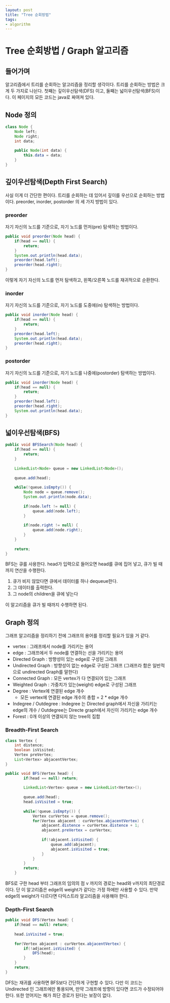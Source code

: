 ```yaml
---
layout: post
title: "Tree 순회방법"
tags:
- algorithm
---
```


# Tree 순회방법 / Graph 알고리즘
## 들어가며
알고리즘에서 트리를 순회하는 알고리즘을 정리할 생각이다. 트리를 순회하는 방법은 크게 두 가지로 나뉜다. 첫째는 깊이우선탐색(DFS) 이고, 둘째는 넓이우선탐색(BFS)이다.
이 페이지의 모든 코드는 java로 짜여져 있다.

## Node 정의
~~~ java
class Node {
	Node left;
	Node right;
	int data;
	
	public Node(int data) {
		this.data = data;
	}
}
~~~

## 깊이우선탐색(Depth First Search)
사실 이게 더 간단한 편이다. 트리를 순회하는 데 있어서 깊이를 우선으로 순회하는 방법이다. preorder, inorder, postorder 의 세 가지 방법이 있다.

### preorder
자기 자신의 노드를 기준으로, 자기 노드를 먼저(pre) 탐색하는 방법이다.

~~~ java
public void preorder(Node head) {
	if(head == null) {
		return;
	}
	System.out.println(head.data);
	preorder(head.left);
	preorder(head.right);
}
~~~
이렇게 자기 자신의 노드를 먼저 탐색하고, 왼쪽/오른쪽 노드를 재귀적으로 순환한다.

### inorder
자기 자신의 노드를 기준으로, 자기 노드를 도중에(in) 탐색하는 방법이다.

~~~ java
public void inorder(Node head) {
	if(head == null) {
		return;
	}
	preorder(head.left);
	System.out.println(head.data);
	preorder(head.right);
}
~~~

### postorder
자기 자신의 노드를 기준으로, 자기 노드를 나중에(postorder) 탐색하는 방법이다.

~~~ java
public void inorder(Node head) {
	if(head == null) {
		return;
	}
	preorder(head.left);
	preorder(head.right);
	System.out.println(head.data);
}
~~~

## 넓이우선탐색(BFS)

~~~ java
public void BFSSearch(Node head) {
	if(head == null) {
		return;
	}
	
	LinkedList<Node> queue = new LinkedList<Node>();
	
	queue.add(head);
	
	while(!queue.isEmpty()) {
		Node node = queue.remove();
		System.out.println(node.data);
		
		if(node.left != null) {
			queue.add(node.left);
		}
		
		if(node.right != null) {
			queue.add(node.right);
		}
	}
	
	return;
}
~~~

BFS는 큐를 사용한다. head가 입력으로 들어오면 head를 큐에 집어 넣고, 큐가 빌 때까지 연산을 수행한다.

1) 큐가 비지 않았다면 큐에서 데이터를 하나 dequeue한다.
2) 그 데이터를 출력한다.
3) 그 node의 children을 큐에 넣는다

이 알고리즘을 큐가 빌 때까지 수행하면 된다.

## Graph 정의
그래프 알고리즘을 정리하기 전에 그래프의 용어를 정리할 필요가 있을 거 같다.

- vertex : 그래프에서 node를 가리키는 용어
- edge : 그래프에서 두 node를 연결하는 선을 가리키는 용어
- Directed Graph : 방향성이 있는 edge로 구성된 그래프
- Undirected Graph : 방향성이 없는 edge로 구성된 그래프 (그래프라 함은 일반적으로 undirected Graph를 말한다)
- Connected Graph : 모든 vertex가 다 연결되어 있는 그래프
- Weighted Graph : 가중치가 있는(weight) edge로 구성된 그래프
- Degree : Vertex에 연결된 edge 개수
	- 모든 vertex에 연결된 edge 개수의 총합 = 2 * edge 개수
- Indegree / Outdegree : Indegree 는 Directed graph에서 자신을 가리키는 edge의 개수 / Outdegree는 Directe graph에서 자신이 가리키는 edge 개수
- Forest : 0개 이상의 연결되지 않는 tree의 집합

### Breadth-First Search
~~~ java
class Vertex {
	int distence;
	boolean isVisited;
	Vertex preVertex;
	List<Vertex> abjacentVertex;
}

public void BFS(Vertex head) {
		if(head == null) return;
		
		LinkedList<Vertex> queue = new LinkedList<Vertex>();
		
		queue.add(head);
		head.isVisited = true;
		
		while(!queue.isEmpty()) {
			Vertex curVertex = queue.remove();
			for(Vertex abjacent : curVertex.abjacentVertex) {
				abjacent.distence = curVertex.distence + 1;
				abjacent.preVertex = curVertex;
				
				if(!abjacent.isVisited) {
					queue.add(abjacent);
					abjacent.isVisited = true;
				}
			}
		}
		return;
	}
~~~

BFS로 구한 head 부터 그래프의 임의의 점 v 까지의 경로는 head와 v까지의 최단경로이다.
단 이 알고리즘은 edge의 weight가 같다는 가정 하에만 사용할 수 있다.
만약 edge의 weight가 다르다면 다익스트라 알고리즘을 사용해야 한다.

### Depth-First Search

~~~ java
public void DFS(Vertex head) {
	if(head == null) return;
	
	head.isVisited = true;
	
	for(Vertex abjacent : curVertex.abjacentVertex) {
		if(!adjacent.isVisited) {
			DFS(head);
		}
	}
	return;
}
~~~

DFS는 재귀를 사용하면 BFS보다 간단하게 구현할 수 있다.
다만 이 코드는 Undirected 인 그래프에만 통용되며, 만약 그래프에 방향이 있다면 코드가 수정되어야 한다.
또한 얻어지는 해가 최단 경로가 된다는 보장이 없다.




